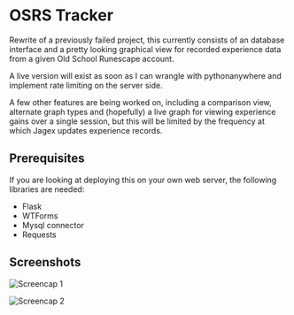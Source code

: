 # OSRS Tracker
Rewrite of a previously failed project, this currently consists of an database interface and a pretty looking graphical view for recorded experience data from a given Old School Runescape account.

A live version will exist as soon as I can wrangle with pythonanywhere and implement rate limiting on the server side.

A few other features are being worked on, including a comparison view, alternate graph types and (hopefully) a live graph for viewing experience gains over a single session, but this will be limited by the frequency at which Jagex updates experience records.


## Prerequisites
If you are looking at deploying this on your own web server, the following libraries are needed:</p>
* Flask
* WTForms
* Mysql connector
* Requests

## Screenshots
![Screencap 1](https://i.ibb.co/CPcFsqp/2020-09-02-19-20-52-127-0-0-1-85a9c48461bc.png)

![Screencap 2](https://i.ibb.co/CWHg7Yb/2020-09-02-19-21-09-127-0-0-1-6ac09519ee93.png)